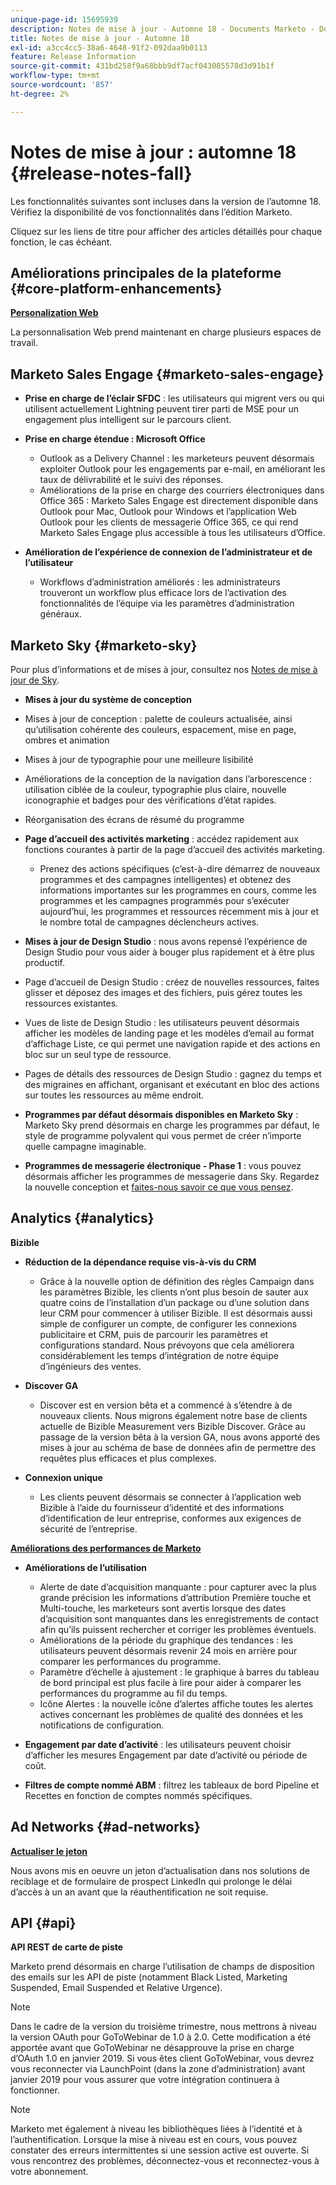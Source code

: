 ```yaml
---
unique-page-id: 15695939
description: Notes de mise à jour - Automne 18 - Documents Marketo - Documentation du produit
title: Notes de mise à jour - Automne 18
exl-id: a3cc4cc5-38a6-4648-91f2-092daa9b0113
feature: Release Information
source-git-commit: 431bd258f9a68bbb9df7acf043085578d3d91b1f
workflow-type: tm+mt
source-wordcount: '857'
ht-degree: 2%

---
```


# Notes de mise à jour : automne 18 {#release-notes-fall}

Les fonctionnalités suivantes sont incluses dans la version de l’automne 18. Vérifiez la disponibilité de vos fonctionnalités dans l’édition Marketo.

Cliquez sur les liens de titre pour afficher des articles détaillés pour chaque fonction, le cas échéant.

## Améliorations principales de la plateforme {#core-platform-enhancements}

**[Personalization Web](/help/marketo/product-docs/web-personalization/getting-started/workspaces-in-web-personalization.md)**

La personnalisation Web prend maintenant en charge plusieurs espaces de travail.

## Marketo Sales Engage {#marketo-sales-engage}

* **Prise en charge de l’éclair SFDC** : les utilisateurs qui migrent vers ou qui utilisent actuellement Lightning peuvent tirer parti de MSE pour un engagement plus intelligent sur le parcours client.

* **Prise en charge étendue : Microsoft Office**

   * Outlook as a Delivery Channel : les marketeurs peuvent désormais exploiter Outlook pour les engagements par e-mail, en améliorant les taux de délivrabilité et le suivi des réponses.
   * Améliorations de la prise en charge des courriers électroniques dans Office 365 : Marketo Sales Engage est directement disponible dans Outlook pour Mac, Outlook pour Windows et l’application Web Outlook pour les clients de messagerie Office 365, ce qui rend Marketo Sales Engage plus accessible à tous les utilisateurs d’Office.

* **Amélioration de l’expérience de connexion de l’administrateur et de l’utilisateur**

   * Workflows d’administration améliorés : les administrateurs trouveront un workflow plus efficace lors de l’activation des fonctionnalités de l’équipe via les paramètres d’administration généraux.

## Marketo Sky {#marketo-sky}

Pour plus d’informations et de mises à jour, consultez nos [Notes de mise à jour de Sky](https://help.marketo.com).

* **Mises à jour du système de conception**

* Mises à jour de conception : palette de couleurs actualisée, ainsi qu’utilisation cohérente des couleurs, espacement, mise en page, ombres et animation
* Mises à jour de typographie pour une meilleure lisibilité
* Améliorations de la conception de la navigation dans l’arborescence : utilisation ciblée de la couleur, typographie plus claire, nouvelle iconographie et badges pour des vérifications d’état rapides.
* Réorganisation des écrans de résumé du programme

* **Page d’accueil des activités marketing** : accédez rapidement aux fonctions courantes à partir de la page d’accueil des activités marketing.

   * Prenez des actions spécifiques (c’est-à-dire démarrez de nouveaux programmes et des campagnes intelligentes) et obtenez des informations importantes sur les programmes en cours, comme les programmes et les campagnes programmés pour s’exécuter aujourd’hui, les programmes et ressources récemment mis à jour et le nombre total de campagnes déclencheurs actives.

* **Mises à jour de Design Studio** : nous avons repensé l’expérience de Design Studio pour vous aider à bouger plus rapidement et à être plus productif.
* Page d’accueil de Design Studio : créez de nouvelles ressources, faites glisser et déposez des images et des fichiers, puis gérez toutes les ressources existantes.
* Vues de liste de Design Studio : les utilisateurs peuvent désormais afficher les modèles de landing page et les modèles d’email au format d’affichage Liste, ce qui permet une navigation rapide et des actions en bloc sur un seul type de ressource.
* Pages de détails des ressources de Design Studio : gagnez du temps et des migraines en affichant, organisant et exécutant en bloc des actions sur toutes les ressources au même endroit.
* **Programmes par défaut désormais disponibles en Marketo Sky** : Marketo Sky prend désormais en charge les programmes par défaut, le style de programme polyvalent qui vous permet de créer n’importe quelle campagne imaginable.
* **Programmes de messagerie électronique - Phase 1** : vous pouvez désormais afficher les programmes de messagerie dans Sky. Regardez la nouvelle conception et [faites-nous savoir ce que vous pensez](https://go.marketo.com/NextGenUX---USA---Apr-2018-fcp_Landing-Page-Feedback.html).

## Analytics {#analytics}

**Bizible**

* **Réduction de la dépendance requise vis-à-vis du CRM**

   * Grâce à la nouvelle option de définition des règles Campaign dans les paramètres Bizible, les clients n’ont plus besoin de sauter aux quatre coins de l’installation d’un package ou d’une solution dans leur CRM pour commencer à utiliser Bizible. Il est désormais aussi simple de configurer un compte, de configurer les connexions publicitaire et CRM, puis de parcourir les paramètres et configurations standard. Nous prévoyons que cela améliorera considérablement les temps d’intégration de notre équipe d’ingénieurs des ventes.

* **Discover GA**

   * Discover est en version bêta et a commencé à s’étendre à de nouveaux clients. Nous migrons également notre base de clients actuelle de Bizible Measurement vers Bizible Discover. Grâce au passage de la version bêta à la version GA, nous avons apporté des mises à jour au schéma de base de données afin de permettre des requêtes plus efficaces et plus complexes.

* **Connexion unique**

   * Les clients peuvent désormais se connecter à l’application web Bizible à l’aide du fournisseur d’identité et des informations d’identification de leur entreprise, conformes aux exigences de sécurité de l’entreprise.

**[Améliorations des performances de Marketo](/help/marketo/product-docs/reporting/performance-insights/performance-insights-overview.md)**

* **Améliorations de l’utilisation**

   * Alerte de date d’acquisition manquante : pour capturer avec la plus grande précision les informations d’attribution Première touche et Multi-touche, les marketeurs sont avertis lorsque des dates d’acquisition sont manquantes dans les enregistrements de contact afin qu’ils puissent rechercher et corriger les problèmes éventuels.
   * Améliorations de la période du graphique des tendances : les utilisateurs peuvent désormais revenir 24 mois en arrière pour comparer les performances du programme.
   * Paramètre d’échelle à ajustement : le graphique à barres du tableau de bord principal est plus facile à lire pour aider à comparer les performances du programme au fil du temps.
   * Icône Alertes : la nouvelle icône d’alertes affiche toutes les alertes actives concernant les problèmes de qualité des données et les notifications de configuration.

* **Engagement par date d’activité** : les utilisateurs peuvent choisir d’afficher les mesures Engagement par date d’activité ou période de coût.
* **Filtres de compte nommé ABM** : filtrez les tableaux de bord Pipeline et Recettes en fonction de comptes nommés spécifiques.

## Ad Networks {#ad-networks}

**[Actualiser le jeton](/help/marketo/product-docs/demand-generation/social/social-functions/set-up-linkedin-lead-gen-forms.md)**

Nous avons mis en oeuvre un jeton d’actualisation dans nos solutions de reciblage et de formulaire de prospect LinkedIn qui prolonge le délai d’accès à un an avant que la réauthentification ne soit requise.

## API {#api}

**API REST de carte de piste**

Marketo prend désormais en charge l’utilisation de champs de disposition des emails sur les API de piste (notamment Black Listed, Marketing Suspended, Email Suspended et Relative Urgence).

>[!NOTE]
>
>Dans le cadre de la version du troisième trimestre, nous mettrons à niveau la version OAuth pour GoToWebinar de 1.0 à 2.0. Cette modification a été apportée avant que GoToWebinar ne désapprouve la prise en charge d’OAuth 1.0 en janvier 2019. Si vous êtes client GoToWebinar, vous devrez vous reconnecter via LaunchPoint (dans la zone d’administration) avant janvier 2019 pour vous assurer que votre intégration continuera à fonctionner.

>[!NOTE]
>
>Marketo met également à niveau les bibliothèques liées à l’identité et à l’authentification. Lorsque la mise à niveau est en cours, vous pouvez constater des erreurs intermittentes si une session active est ouverte. Si vous rencontrez des problèmes, déconnectez-vous et reconnectez-vous à votre abonnement.
